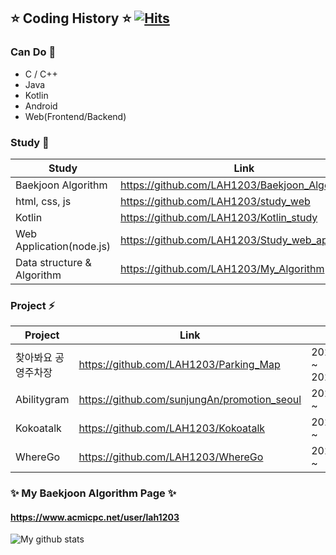 ## ⭐️ Coding History ⭐️ [![Hits](https://hits.seeyoufarm.com/api/count/incr/badge.svg?url=https%3A%2F%2Fgithub.com%2FLAH1203&count_bg=%2379C83D&title_bg=%23555555&icon=&icon_color=%23E7E7E7&title=hits&edge_flat=false)](https://hits.seeyoufarm.com)

<!-- 👋
**LAH1203/LAH1203** is a ✨ _special_ ✨ repository because its `README.md` (this file) appears on your GitHub profile.
-->

### Can Do 💬
+ C / C++
+ Java
+ Kotlin
+ Android
+ Web(Frontend/Backend)

### Study 🌱
| Study | Link |
| ------ | ------ |
| Baekjoon Algorithm | https://github.com/LAH1203/Baekjoon_Algorithm |
| html, css, js | https://github.com/LAH1203/study_web |
| Kotlin | https://github.com/LAH1203/Kotlin_study |
| Web Application(node.js) | https://github.com/LAH1203/Study_web_application |
| Data structure & Algorithm | https://github.com/LAH1203/My_Algorithm |

### Project ⚡
| Project | Link | Date |
| ------ | ------ | ------ |
| 찾아봐요 공영주차장 | https://github.com/LAH1203/Parking_Map | 2020.05.02 ~ 2020.06.01 |
| Abilitygram | https://github.com/sunjungAn/promotion_seoul | 2020.07.24 ~ |
| Kokoatalk | https://github.com/LAH1203/Kokoatalk | 2020.12.29 ~ |
| WhereGo | https://github.com/LAH1203/WhereGo | 2021.01.03 ~ |

<!--### Hoping && willing 😄
#### 💻 -->

### ✨ My Baekjoon Algorithm Page ✨
#### https://www.acmicpc.net/user/lah1203

![My github stats](https://github-readme-stats.vercel.app/api?username=LAH1203&show_icons=true)

<!--
- 🔭 I’m currently working on ...
- 🌱 I’m currently learning ...
- 👯 I’m looking to collaborate on ...
- 🤔 I’m looking for help with ...
- 💬 Ask me about ...
- 📫 How to reach me: ...
- 😄 Pronouns: ...
- ⚡ Fun fact: ...
-->
